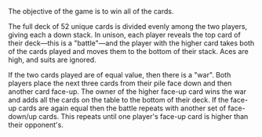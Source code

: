 The objective of the game is to win all of the cards.

The full deck of 52 unique cards is divided evenly among the two players, giving each a down stack. In unison, each player reveals the top card of their deck—this is a "battle"—and the player with the higher card takes both of the cards played and moves them to the bottom of their stack. Aces are high, and suits are ignored.

If the two cards played are of equal value, then there is a "war". Both players place the next three cards from their pile face down and then another card face-up. The owner of the higher face-up card wins the war and adds all the cards on the table to the bottom of their deck. If the face-up cards are again equal then the battle repeats with another set of face-down/up cards. This repeats until one player's face-up card is higher than their opponent's.
